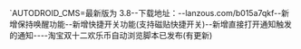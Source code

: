 `AUTODROID_CMS=最新版为 3.8--下载地址：--lanzous.com/b015a7qkf--新增保持唤醒功能--新增快捷开关功能(支持磁贴快捷开关)--新增直接打开通知触发的通知----淘宝双十二欢乐币自动浏览脚本已发布(有更新)
